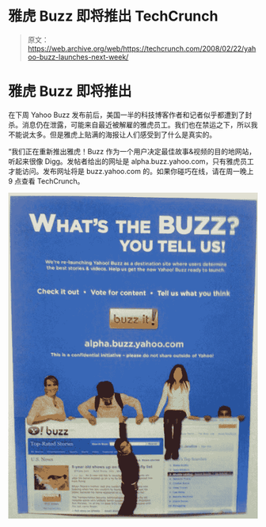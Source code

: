 # 雅虎 Buzz 即将推出 TechCrunch

> 原文：<https://web.archive.org/web/https://techcrunch.com/2008/02/22/yahoo-buzz-launches-next-week/>

# 雅虎 Buzz 即将推出

在下周 Yahoo Buzz 发布前后，美国一半的科技博客作者和记者似乎都遭到了封杀。消息仍在泄露，可能来自最近被解雇的雅虎员工。我们也在禁运之下，所以我不能说太多。但是雅虎上贴满的海报让人们感受到了什么是真实的。

“我们正在重新推出雅虎！Buzz 作为一个用户决定最佳故事&视频的目的地网站，听起来很像 Digg。发帖者给出的网址是 alpha.buzz.yahoo.com，只有雅虎员工才能访问。发布网址将是 buzz.yahoo.com 的。如果你碰巧在线，请在周一晚上 9 点查看 TechCrunch。

![](img/46aa47378969129c41c3eba164c31abb.png)